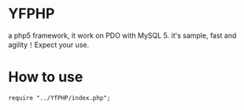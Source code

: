 YFPHP
=====

a php5 framework, it work on PDO with MySQL 5. it's sample, fast and agility！Expect your use. 

How to use
=====
    require "../YfPHP/index.php";
